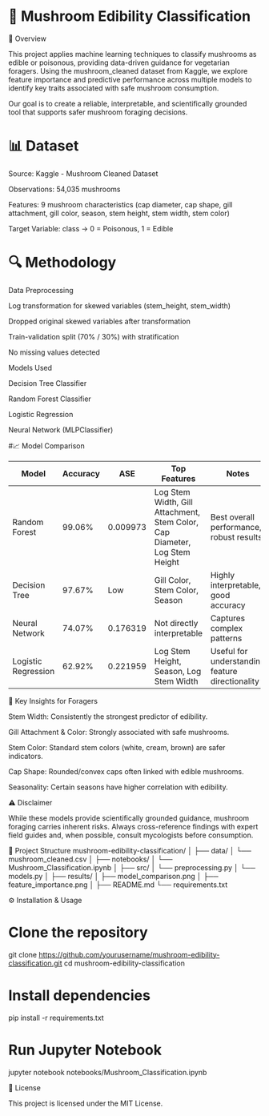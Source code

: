 # 🍄 Mushroom Edibility Classification
📌 Overview

This project applies machine learning techniques to classify mushrooms as edible or poisonous, providing data-driven guidance for vegetarian foragers. Using the mushroom_cleaned dataset from Kaggle, we explore feature importance and predictive performance across multiple models to identify key traits associated with safe mushroom consumption.

Our goal is to create a reliable, interpretable, and scientifically grounded tool that supports safer mushroom foraging decisions.

# 📊 Dataset

Source: Kaggle - Mushroom Cleaned Dataset

Observations: 54,035 mushrooms

Features: 9 mushroom characteristics (cap diameter, cap shape, gill attachment, gill color, season, stem height, stem width, stem color)

Target Variable: class → 0 = Poisonous, 1 = Edible

# 🔍 Methodology
Data Preprocessing

Log transformation for skewed variables (stem_height, stem_width)

Dropped original skewed variables after transformation

Train-validation split (70% / 30%) with stratification

No missing values detected

Models Used

Decision Tree Classifier

Random Forest Classifier

Logistic Regression

Neural Network (MLPClassifier)

#📈 Model Comparison

| Model             | Accuracy | ASE       | Top Features                                                                 | Notes                                                |
|-------------------|----------|-----------|-------------------------------------------------------------------------------|------------------------------------------------------|
| Random Forest     | 99.06%   | 0.009973  | Log Stem Width, Gill Attachment, Stem Color, Cap Diameter, Log Stem Height   | Best overall performance, robust results            |
| Decision Tree     | 97.67%   | Low       | Gill Color, Stem Color, Season                                                | Highly interpretable, good accuracy                  |
| Neural Network    | 74.07%   | 0.176319  | Not directly interpretable                                                     | Captures complex patterns                            |
| Logistic Regression| 62.92%  | 0.221959  | Log Stem Height, Season, Log Stem Width                                       | Useful for understanding feature directionality      |


🌟 Key Insights for Foragers

Stem Width: Consistently the strongest predictor of edibility.

Gill Attachment & Color: Strongly associated with safe mushrooms.

Stem Color: Standard stem colors (white, cream, brown) are safer indicators.

Cap Shape: Rounded/convex caps often linked with edible mushrooms.

Seasonality: Certain seasons have higher correlation with edibility.

⚠️ Disclaimer

While these models provide scientifically grounded guidance, mushroom foraging carries inherent risks. Always cross-reference findings with expert field guides and, when possible, consult mycologists before consumption.

📂 Project Structure
mushroom-edibility-classification/
│
├── data/
│   └── mushroom_cleaned.csv
│
├── notebooks/
│   └── Mushroom_Classification.ipynb
│
├── src/
│   └── preprocessing.py
│   └── models.py
│
├── results/
│   ├── model_comparison.png
│   ├── feature_importance.png
│
├── README.md
└── requirements.txt

⚙️ Installation & Usage
# Clone the repository
git clone https://github.com/yourusername/mushroom-edibility-classification.git
cd mushroom-edibility-classification

# Install dependencies
pip install -r requirements.txt

# Run Jupyter Notebook
jupyter notebook notebooks/Mushroom_Classification.ipynb

📜 License

This project is licensed under the MIT License.
